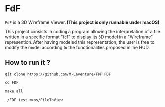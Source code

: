 # FdF

`FdF` is a 3D Wireframe Viewer. **(This project is only runnable under macOS)**

This project consists in coding a program allowing the interpretation of a file written in a specific format "fdf" to display its 3D model in a "Wireframe" represention.
After having modeled this representation, the user is free to modify the model according to the functionalities proposed in the HUD.

## How to run it ?

`git clone https://github.com/M-Laventure/FDF FDF`

`cd FDF `

`make all`

`./FDF test_maps/FileToView`
